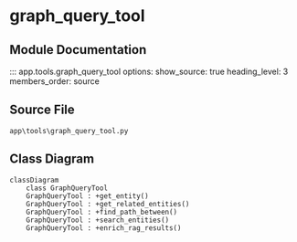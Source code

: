 # graph_query_tool

## Module Documentation

::: app.tools.graph_query_tool
    options:
        show_source: true
        heading_level: 3
        members_order: source

## Source File

`app\tools\graph_query_tool.py`

## Class Diagram

```mermaid
classDiagram
    class GraphQueryTool
    GraphQueryTool : +get_entity()
    GraphQueryTool : +get_related_entities()
    GraphQueryTool : +find_path_between()
    GraphQueryTool : +search_entities()
    GraphQueryTool : +enrich_rag_results()
```
